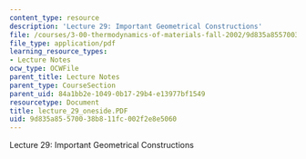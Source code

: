 ```yaml
---
content_type: resource
description: 'Lecture 29: Important Geometrical Constructions'
file: /courses/3-00-thermodynamics-of-materials-fall-2002/9d835a85570038b811fc002f2e8e5060_lecture_29_oneside.PDF
file_type: application/pdf
learning_resource_types:
- Lecture Notes
ocw_type: OCWFile
parent_title: Lecture Notes
parent_type: CourseSection
parent_uid: 84a1bb2e-1049-0b17-29b4-e13977bf1549
resourcetype: Document
title: lecture_29_oneside.PDF
uid: 9d835a85-5700-38b8-11fc-002f2e8e5060
---
```

Lecture 29: Important Geometrical Constructions

